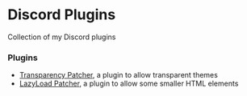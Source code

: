 # Discord Plugins
Collection of my Discord plugins


### Plugins
* [Transparency Patcher](Plugins/transparency_patcher.md), a plugin to allow transparent themes
* [LazyLoad Patcher](Plugins/lazyload_patcher.md), a plugin to allow some smaller HTML elements